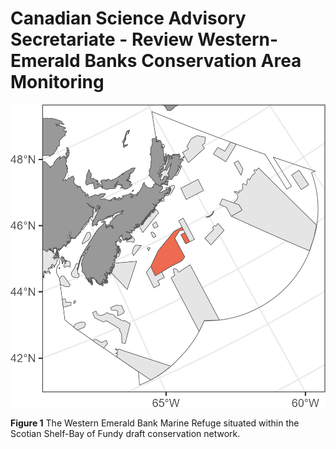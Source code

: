 # Canadian Science Advisory Secretariate - Review Western-Emerald Banks Conservation Area Monitoring

![ ](/output/readmeplot.png)

__Figure 1__ The Western Emerald Bank Marine Refuge situated within the Scotian Shelf-Bay of Fundy draft conservation network. 